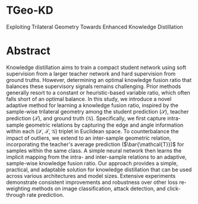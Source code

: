# TGeo-KD
Exploiting Trilateral Geometry Towards Enhanced Knowledge Distillation
# Abstract
Knowledge distillation aims to train a compact student network using soft supervision from a larger teacher network and hard supervision from ground truths. However, determining an optimal knowledge fusion ratio that balances these supervisory signals remains challenging. Prior methods generally resort to a constant or heuristic-based variable ratio, which often falls short of an optimal balance. In this study, we introduce a novel adaptive method for learning a knowledge fusion ratio, inspired by the sample-wise trilateral geometry among the student prediction ($\mathcal{S}$), teacher prediction ($\mathcal{T}$), and ground truth ($\mathcal{G}$). Specifically, we first capture intra-sample geometric relations by capturing the edge and angle information within each ($\mathcal{S}$, $\mathcal{T}$, $\mathcal{G}$) triplet in Euclidean space. To counterbalance the impact of outliers, we extend to an inter-sample geometric relation, incorporating the teacher's average prediction ($\bar{\mathcal{T}})$ for samples within the same class. A simple neural network then learns the implicit mapping from the intra- and inter-sample relations to an adaptive, sample-wise knowledge fusion ratio. Our approach provides a simple, practical, and adaptable solution for knowledge distillation that can be used across various architectures and model sizes. Extensive experiments demonstrate consistent improvements and robustness over other loss re-weighting methods on image classification, attack detection, and click-through rate prediction.
